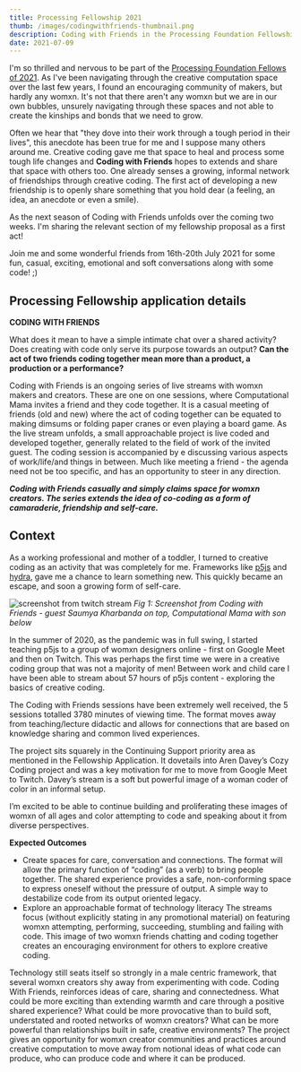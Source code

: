```yaml
---
title: Processing Fellowship 2021
thumb: /images/codingwithfriends-thumbnail.png
description: Coding with Friends in the Processing Foundation Fellowship 2021
date: 2021-07-09
---
```

I'm so thrilled and nervous to be part of the [Processing Foundation Fellows of 2021](https://processingfoundation.org/fellowships). As I've been navigating through the creative computation space over the last few years, I found an encouraging community of makers, but hardly any womxn. It's not that there aren't any womxn but we are in our own bubbles, unsurely navigating through these spaces and not able to create the kinships and bonds that we need to grow. 

Often we hear that "they dove into their work through a tough period in their lives", this anecdote has been true for me and I suppose many others around me. Creative coding gave me that space to heal and process some tough life changes and **Coding with Friends** hopes to extends and share that space with others too. One already senses a growing, informal network of friendships through creative coding. The first act of developing a new friendship is to openly share something that you hold dear (a feeling, an idea, an anecdote or even a smile). 

As the next season of Coding with Friends unfolds over the coming two weeks. I'm sharing the relevant section of my fellowship proposal as a first act! 

Join me and some wonderful friends from 16th-20th July 2021 for some fun, casual, exciting, emotional and soft conversations along with some code! ;)

## Processing Fellowship application details 

**CODING WITH FRIENDS**

What does it mean to have a simple intimate  chat over a shared activity? Does creating with code only serve its purpose towards an output? **Can the act of two friends coding together mean more than a product, a production or a performance?**

Coding with Friends is an ongoing series of live streams with womxn makers and creators. These are one on one sessions, where Computational Mama invites a friend and they code together. It is a casual meeting of friends (old and new) where the act of coding together can be equated to making dimsums or folding paper cranes or even playing a board game. 
As the live stream unfolds, a small approachable project is live coded and developed together, generally related to the field of work of the invited guest. The coding session is accompanied by e discussing various aspects of work/life/and things in between. Much like meeting a friend - the agenda need not be too specific, and has an opportunity to steer in any direction. 

**_Coding with Friends casually and simply claims space for womxn creators. The series extends the idea of co-coding as a form of camaraderie, friendship and self-care._**

## Context
As a working professional and mother of a toddler, I turned to creative coding as an activity that was completely for me. Frameworks like [p5js](https://p5js.org) and [hydra](https://hydra.ojack.xyz), gave me a chance to learn something new. This quickly became an escape, and soon a growing form of self-care. 

![screenshot from twitch stream](/images/ss-for-proccessing-fellowship-post.png)
*Fig 1: Screenshot from Coding with Friends - guest Saumya Kharbanda on top, Computational Mama with son below*

In the summer of 2020, as the pandemic was in full swing, I started teaching p5js to a group of womxn designers online - first on Google Meet and then on Twitch. This was perhaps the first time we were in a creative coding group that was not a majority of men! Between work and child care I have been able to stream about 57 hours of p5js content - exploring the basics of creative coding. 

The Coding with Friends sessions have been extremely well received, the 5 sessions totalled 3780 minutes of viewing time. The format moves away from teaching/lecture didactic and allows for connections that are based on knowledge sharing and common lived experiences. 

The project sits squarely in the Continuing Support priority area as mentioned in the Fellowship Application.  It dovetails into Aren Davey’s Cozy Coding project and was a key motivation for me to move from Google Meet to Twitch. Davey’s stream is a soft but powerful image of a woman coder of color in an informal setup.  

I’m excited to be able to continue building and proliferating these images of womxn of all ages and color attempting to code and speaking about it from diverse perspectives. 

**Expected Outcomes**

- Create spaces for care, conversation and connections.
The format will allow the primary function of “coding” (as a verb) to bring people together. The shared experience provides a safe, non-conforming space to express oneself without the pressure of output. A simple way to destabilize code from its output oriented legacy. 
- Explore an approachable format of technology literacy
The streams focus (without explicitly stating in any promotional material) on featuring womxn attempting, performing, succeeding, stumbling and failing with code. This image of two womxn friends chatting and coding together creates an encouraging environment for others to explore creative coding.

Technology still seats itself so strongly in a male centric framework, that several womxn creators shy away from experimenting with code. Coding With Friends, reinforces ideas of care, sharing and connectedness. What could be more exciting than extending warmth and care through a positive shared experience? What could be more provocative than to build soft, understated and rooted networks of womxn creators? What can be more powerful than relationships built in safe, creative environments? 
The project gives an opportunity for womxn creator communities and practices around creative computation to move away from notional ideas of what code can produce, who can produce code and where it can be produced.

